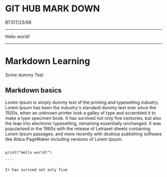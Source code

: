 # GIT HUB MARK DOWN 
BT/DT/23/88

---------------------------------------------------

Hello world!

-------

# Markdown Learning
Some dummy Test

## Markdown basics

Lorem Ipsum is simply dummy text of the printing and typesetting industry. Lorem Ipsum has been the industry's standard dummy text ever since the 1500s, when an unknown printer took a galley of type and scrambled it to make a type specimen book. It has survived not only five centuries, but also the leap into electronic typesetting, remaining essentially unchanged. It was popularised in the 1960s with the release of Letraset sheets containing Lorem Ipsum passages, and more recently with desktop publishing software like Aldus PageMaker including versions of Lorem Ipsum.


`````

print("Hello world!")

````

Ir has survied not only five 